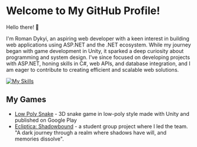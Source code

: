 # Welcome to My GitHub Profile!
Hello there! 👋 

I'm Roman Dykyi, an aspiring web developer with a keen interest in building web applications using ASP.NET and the .NET ecosystem. While my journey began with game development in Unity, it sparked a deep curiosity about programming and system design. I've since focused on developing projects with ASP.NET, honing skills in C#, web APIs, and database integration, and I am eager to contribute to creating efficient and scalable web solutions.

[![My Skills](https://skillicons.dev/icons?i=c,cpp,cs,dotnet,wasm,visualstudio,vscode,unity)](https://skillicons.dev)

## My Games
 * [Low Poly Snake](https://play.google.com/store/apps/details?id=com.Wn3A.LowPolySnake) - 3D snake game in low-poly style made with Unity and published on Google Play
 * [Ecliptica: Shadowbound](https://wn3a.itch.io/ecliptica-shadowbound) - a student group project where I led the team. "A dark journey through a realm where shadows have will, and memories dissolve".
